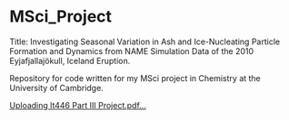 # MSci_Project

Title: Investigating Seasonal Variation in Ash and Ice-Nucleating Particle Formation and Dynamics from NAME Simulation Data of the 2010 Eyjafjallajökull, Iceland Eruption.

Repository for code written for my MSci project in Chemistry at the University of Cambridge.


[Uploading lt446 Part III Project.pdf…]()
